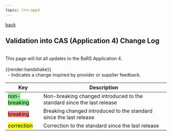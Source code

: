 ```yaml
---
topic: trn-app4
---
```


<a href="#" onclick="history.back()">back</a>

## Validation into CAS (Application 4) Change Log

<br>
This page will list all updates to the BaRS Application 4. 
<br>
<br>
<div class="imgHandshake">{{render:handshake}}</div> &nbsp; - Indicates a change inspired by provider or supplier feedback. 
<p>


|Key                                                            | Description                            | 
|---------------------------------------------------------------|----------------------------------------|
|<mark style="background-color: LightGreen">non-breaking</mark> |Non-breaking changed introduced to the standard since the last release  |
|<mark style="background-color: #ff8080">breaking</mark>        |Breaking changed introduced to the standard since the last release |
|<mark style="background-color: Yellow">correction</mark>       |Correction to the standard since the last release |